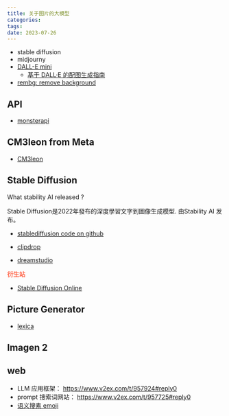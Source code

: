 ```yaml
---
title: 关于图片的大模型
categories: 
tags: 
date: 2023-07-26
---
```


- stable diffusion
- midjourny
- [DALL-E mini](https://github.com/borisdayma/dalle-mini)
    - [基于 DALL·E 的配图生成指南](https://sspai.com/post/74087)
- [rembg: remove background](https://github.com/danielgatis/rembg)


## API

- [monsterapi](https://monsterapi.ai/)

## CM3leon from Meta

- [CM3leon](https://ai.meta.com/blog/generative-ai-text-images-cm3leon/)

## Stable Diffusion

What stability AI released ?

Stable Diffusion是2022年發布的深度學習文字到圖像生成模型. 由Stability AI 发布。

- [stablediffusion code on github](https://github.com/Stability-AI/stablediffusion)

- [clipdrop](https://clipdrop.co/tools)
- [dreamstudio](https://dreamstudio.ai/)

**<font color='Tomato'>衍生站</font>**

- [Stable Diffusion Online](https://stablediffusionweb.com/)


## Picture Generator

- [lexica](https://lexica.art/)

##  Imagen 2


## web

- LLM 应用框架： https://www.v2ex.com/t/957924#reply0
- prompt 搜索词网站： https://www.v2ex.com/t/957725#reply0
- [语义搜素 emoji](https://emoji.aify.run/)